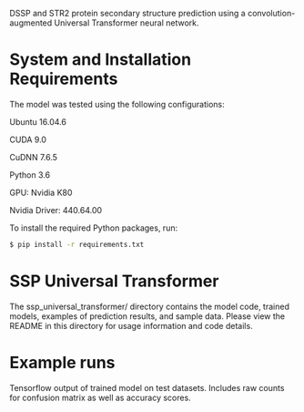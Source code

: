 DSSP and STR2 protein secondary structure prediction using a convolution-augmented Universal Transformer neural network.

# System and Installation Requirements

The model was tested using the following configurations:

Ubuntu 16.04.6

CUDA 9.0

CuDNN 7.6.5

Python 3.6

GPU: Nvidia K80

Nvidia Driver: 440.64.00

To install the required Python packages, run:
```bash
$ pip install -r requirements.txt
```

# SSP Universal Transformer
The ssp_universal_transformer/ directory contains the model code, trained models, examples of prediction results, and sample data. Please view the README in this directory for usage information and code details.

# Example runs
Tensorflow output of trained model on test datasets. Includes raw counts for confusion matrix as well as accuracy scores.


